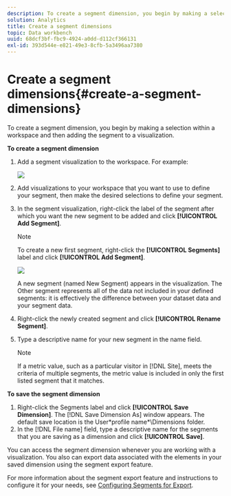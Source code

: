 ```yaml
---
description: To create a segment dimension, you begin by making a selection within a workspace and then adding the segment to a visualization.
solution: Analytics
title: Create a segment dimensions
topic: Data workbench
uuid: 68dcf3bf-fbc9-4924-a0dd-d112cf366131
exl-id: 393d544e-e821-49e3-8cfb-5a3496aa7380
---
```

# Create a segment dimensions{#create-a-segment-dimensions}

To create a segment dimension, you begin by making a selection within a workspace and then adding the segment to a visualization.

 **To create a segment dimension**

1. Add a segment visualization to the workspace. For example:

   ![](assets/vis_Segment.png)

1. Add visualizations to your workspace that you want to use to define your segment, then make the desired selections to define your segment. 
1. In the segment visualization, right-click the label of the segment after which you want the new segment to be added and click **[!UICONTROL Add Segment]**.

   >[!NOTE]
   >
   >To create a new first segment, right-click the **[!UICONTROL Segments]** label and click **[!UICONTROL Add Segment]**.

   ![](assets/vis_SegmentNew.png)

   A new segment (named New Segment) appears in the visualization. The Other segment represents all of the data not included in your defined segments: it is effectively the difference between your dataset data and your segment data. 

1. Right-click the newly created segment and click **[!UICONTROL Rename Segment]**. 
1. Type a descriptive name for your new segment in the name field.

   >[!NOTE]
   >
   >If a metric value, such as a particular visitor in [!DNL Site], meets the criteria of multiple segments, the metric value is included in only the first listed segment that it matches.

**To save the segment dimension**

1. Right-click the Segments label and click **[!UICONTROL Save Dimension]**. The [!DNL Save Dimension As] window appears. The default save location is the User\*profile name*\Dimensions folder. 
1. In the [!DNL File name] field, type a descriptive name for the segments that you are saving as a dimension and click **[!UICONTROL Save]**.

You can access the segment dimension whenever you are working with a visualization. You also can export data associated with the elements in your saved dimension using the segment export feature.

For more information about the segment export feature and instructions to configure it for your needs, see [Configuring Segments for Export](../../../../home/c-get-started/c-exp-data-seg-exp/t-config-sgts-expt.md#task-8857f221fa66463990ec9b60db6db372).
